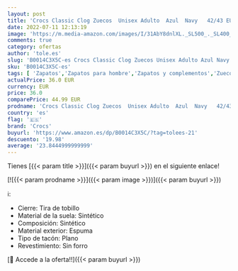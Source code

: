 ```yaml
---
layout: post
title: 'Crocs Classic Clog Zuecos  Unisex Adulto  Azul  Navy   42/43 EU'
date: 2022-07-11 12:13:19
image: 'https://m.media-amazon.com/images/I/31AbY8dnlXL._SL500_._SL400_.jpg'
comments: true
category: ofertas
author: 'tole.es'
slug: 'B0014C3X5C-es Crocs Classic Clog Zuecos Unisex Adulto Azul Navy 42/43 EU'
sku: 'B0014C3X5C-es'
tags: [ 'Zapatos','Zapatos para hombre','Zapatos y complementos','Zuecos y mules para hombre','crocs','zuecos','🇪🇸', ]
actualPrice: 36.0 EUR
currency: EUR
price: 36.0
comparePrice: 44.99 EUR
prodname: 'Crocs Classic Clog Zuecos  Unisex Adulto  Azul  Navy   42/43 EU'
country: 'es'
flag: '🇪🇸'
brand: 'Crocs'
buyurl: 'https://www.amazon.es/dp/B0014C3X5C/?tag=tolees-21'
descuento: '19.98'
average: '23.8444999999999'
---
```


Tienes [{{< param title >}}]({{< param buyurl >}}) en el siguiente enlace!

[![{{< param prodname >}}]({{< param image >}})]({{< param buyurl >}})

ℹ️:

- Cierre: Tira de tobillo
- Material de la suela: Sintético
- Composición: Sintético
- Material exterior: Espuma
- Tipo de tacón: Plano
- Revestimiento: Sin forro

[🛒 Accede a la oferta!!]({{< param buyurl >}})
